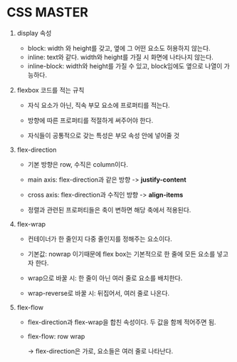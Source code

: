 # CSS MASTER

1.  display 속성

    - block: width 와 height를 갖고, 옆에 그 어떤 요소도 허용하지 않는다.
    - inline: text와 같다. width와 height를 가질 시 화면에 나타나지 않는다.
    - inline-block: width와 height를 가질 수 있고, block임에도 옆으로 나열이 가능하다.

2.  flexbox 코드를 적는 규칙

    - 자식 요소가 아닌, 직속 부모 요소에 프로퍼티를 적는다.

    - 방향에 따른 프로퍼티를 적절하게 써주어야 한다.

    - 자식들이 공통적으로 갖는 특성은 부모 속성 안에 넣어줄 것

3.  flex-direction

    - 기본 방향은 row, 수직은 column이다.

    - main axis: flex-direction과 같은 방향 -> **justify-content**

    - cross axis: flex-direction과 수직인 방향 -> **align-items**

    - 정렬과 관련된 프로퍼티들은 축이 변하면 해당 축에서 적용된다.

4.  flex-wrap

    - 컨테이너가 한 줄인지 다중 줄인지를 정해주는 요소이다.

    - 기본값: nowrap 이기때문에 flex box는 기본적으로 한 줄에 모든 요소를 넣고자 한다.

    - wrap으로 바꿀 시: 한 줄이 아닌 여러 줄로 요소를 배치한다.

    - wrap-reverse로 바꿀 시: 뒤집어서, 여러 줄로 나온다.

5.  flex-flow

    - flex-direction과 flex-wrap을 합친 속성이다. 두 값을 함께 적어주면 됨.

    - flex-flow: row wrap

      -> flex-direction은 가로, 요소들은 여러 줄로 나타난다.
